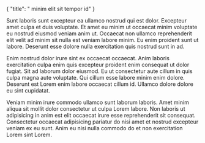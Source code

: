 {
  "title": " minim elit sit tempor id"
}

Sunt laboris sunt excepteur ea ullamco nostrud qui est dolor. Excepteur amet culpa et duis voluptate. Et amet eu minim ut occaecat minim voluptate eu nostrud eiusmod veniam anim ut. Occaecat non ullamco reprehenderit elit velit ad minim sit nulla est veniam labore minim. Eu enim proident sunt ut labore. Deserunt esse dolore nulla exercitation quis nostrud sunt in ad.

Enim nostrud dolor irure sint ex occaecat occaecat. Anim laboris exercitation culpa enim quis excepteur proident enim consequat ut dolor fugiat. Sit ad laborum dolor eiusmod. Eu ut consectetur aute cillum in quis culpa magna aute voluptate. Qui cillum esse labore minim enim dolore. Deserunt est Lorem enim labore occaecat cillum id. Ullamco dolore dolore eu sint cupidatat.

Veniam minim irure commodo ullamco sunt laborum laboris. Amet minim aliqua sit mollit dolor consectetur ut culpa Lorem labore. Non laboris ut adipisicing in anim est elit occaecat irure esse reprehenderit sit consequat. Consectetur occaecat adipisicing pariatur do nisi amet et nostrud excepteur veniam ex eu sunt. Anim eu nisi nulla commodo do et non exercitation Lorem sint Lorem.